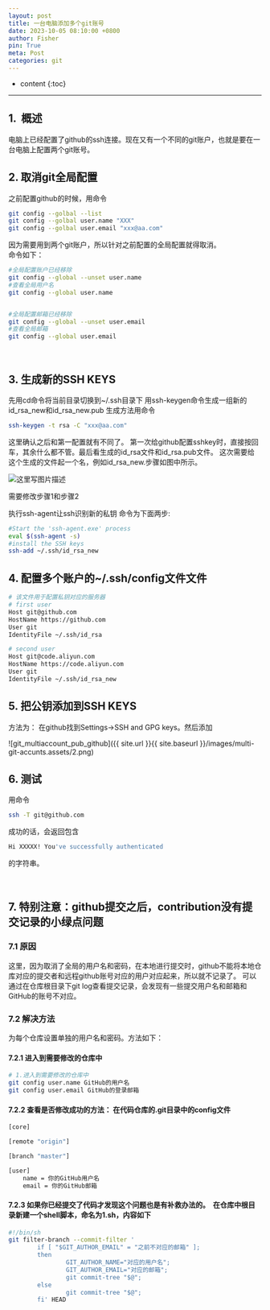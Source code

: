 ```yaml
---
layout: post
title: 一台电脑添加多个git账号
date: 2023-10-05 08:10:00 +0800
author: Fisher
pin: True
meta: Post
categories: git
---
```



* content
{:toc}

---


## 1.  概述

电脑上已经配置了github的ssh连接。现在又有一个不同的git账户，也就是要在一台电脑上配置两个git账号。 



## 2. 取消git全局配置

之前配置github的时候，用命令

```bash
git config --golbal --list
git config --golbal user.name "XXX"
git config --golbal user.email "xxx@aa.com"
```

因为需要用到两个git账户，所以针对之前配置的全局配置就得取消。   
命令如下：

```bash
#全局配置账户已经移除
git config --global --unset user.name
#查看全局用户名
git config --global user.name


#全局配置邮箱已经移除
git config --global --unset user.email
#查看全局邮箱
git config --global user.email
```

 

## 3. 生成新的SSH KEYS

先用cd命令将当前目录切换到~/.ssh目录下
用ssh-keygen命令生成一组新的id_rsa_new和id_rsa_new.pub 
生成方法用命令

```bash
ssh-keygen -t rsa -C "xxx@aa.com"
```

这里确认之后和第一配置就有不同了。 
第一次给github配置sshkey时，直接按回车，其余什么都不管。最后看生成的id_rsa文件和id_rsa.pub文件。 
这次需要给这个生成的文件起一个名，例如id_rsa_new.步骤如图中所示。 

<img title="" src="{{ site.url }}{{ site.baseurl }}/images/multi-git-accunts.assets/1.png" alt="这里写图片描述" data-align="inline">

需要修改步骤1和步骤2

执行ssh-agent让ssh识别新的私钥 
命令为下面两步:

```bash
#Start the 'ssh-agent.exe' process
eval $(ssh-agent -s)
#install the SSH keys
ssh-add ~/.ssh/id_rsa_new
```



## 4. 配置多个账户的~/.ssh/config文件文件

```bash
# 该文件用于配置私钥对应的服务器
# first user
Host git@github.com
HostName https://github.com
User git
IdentityFile ~/.ssh/id_rsa

# second user
Host git@code.aliyun.com
HostName https://code.aliyun.com
User git
IdentityFile ~/.ssh/id_rsa_new
```



## 5. 把公钥添加到SSH KEYS

方法为： 
在github找到Settings->SSH and GPG keys。然后添加

![git_multiaccount_pub_github]({{ site.url }}{{ site.baseurl }}/images/multi-git-accunts.assets/2.png)



## 6. 测试

用命令

```bash
ssh -T git@github.com
```

成功的话，会返回包含

```bash
Hi XXXXX! You've successfully authenticated
```

的字符串。

 

## 7. 特别注意：github提交之后，contribution没有提交记录的小绿点问题

### 7.1 原因

这里，因为取消了全局的用户名和密码，在本地进行提交时，github不能将本地仓库对应的提交者和远程github账号对应的用户对应起来，所以就不记录了。 
可以通过在仓库根目录下git log查看提交记录，会发现有一些提交用户名和邮箱和GitHub的账号不对应。



### 7.2 解决方法

为每个仓库设置单独的用户名和密码。方法如下：



#### 7.2.1 进入到需要修改的仓库中

```bash
# 1.进入到需要修改的仓库中
git config user.name GitHub的用户名
git config user.email GitHub的登录邮箱
```



#### 7.2.2 查看是否修改成功的方法：  在代码仓库的.git目录中的config文件

```bash
[core]

[remote "origin"]

[branch "master"]

[user]
    name = 你的GitHub用户名
    email = 你的GitHub邮箱
```



#### 7.2.3 如果你已经提交了代码才发现这个问题也是有补救办法的。    在仓库中根目录新建一个shell脚本，命名为1.sh，内容如下

```bash
#!/bin/sh
git filter-branch --commit-filter '
        if [ "$GIT_AUTHOR_EMAIL" = "之前不对应的邮箱" ];
        then
                GIT_AUTHOR_NAME="对应的用户名";
                GIT_AUTHOR_EMAIL="对应的邮箱";
                git commit-tree "$@";
        else
                git commit-tree "$@";
        fi' HEAD
```
